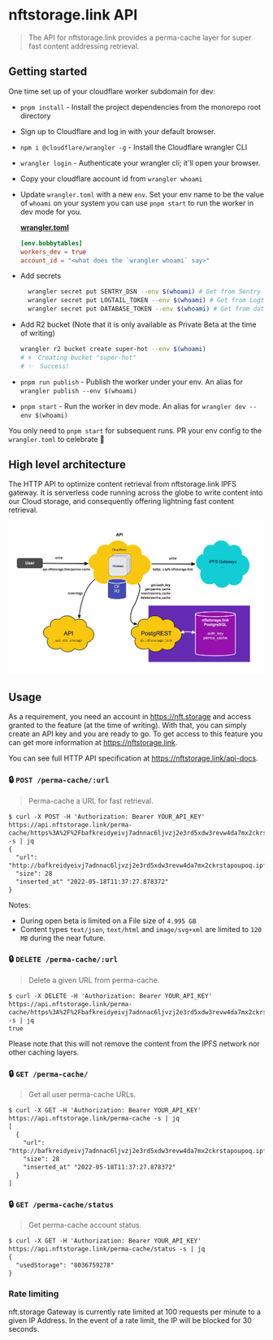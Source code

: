 # nftstorage.link API

> The API for nftstorage.link provides a perma-cache layer for super fast content addressing retrieval.

## Getting started

One time set up of your cloudflare worker subdomain for dev:

- `pnpm install` - Install the project dependencies from the monorepo root directory
- Sign up to Cloudflare and log in with your default browser.
- `npm i @cloudflare/wrangler -g` - Install the Cloudflare wrangler CLI
- `wrangler login` - Authenticate your wrangler cli; it'll open your browser.
- Copy your cloudflare account id from `wrangler whoami`
- Update `wrangler.toml` with a new `env`. Set your env name to be the value of `whoami` on your system you can use `pnpm start` to run the worker in dev mode for you.

  [**wrangler.toml**](./wrangler.toml)

  ```toml
  [env.bobbytables]
  workers_dev = true
  account_id = "<what does the `wrangler whoami` say>"
  ```

- Add secrets

  ```sh
    wrangler secret put SENTRY_DSN --env $(whoami) # Get from Sentry (not required for dev)
    wrangler secret put LOGTAIL_TOKEN --env $(whoami) # Get from Logtail
    wrangler secret put DATABASE_TOKEN --env $(whoami) # Get from database account
  ```

- Add R2 bucket (Note that it is only available as Private Beta at the time of writing)

  ```sh
  wrangler r2 bucket create super-hot --env $(whoami)
  # 🌀  Creating bucket "super-hot"
  # ✨  Success!
  ```

- `pnpm run publish` - Publish the worker under your env. An alias for `wrangler publish --env $(whoami)`
- `pnpm start` - Run the worker in dev mode. An alias for `wrangler dev --env $(whoami)`

You only need to `pnpm start` for subsequent runs. PR your env config to the `wrangler.toml` to celebrate 🎉

## High level architecture

The HTTP API to optimize content retrieval from nftstorage.link IPFS gateway. It is serverless code running across the globe to write content into our Cloud storage, and consequently offering lightning fast content retrieval.

![High level Architecture](./nftstorage.link-api.jpg)

## Usage

As a requirement, you need an account in https://nft.storage and access granted to the feature (at the time of writing). With that, you can simply create an API key and you are ready to go.
To get access to this feature you can get more information at https://nftstorage.link.

You can see full HTTP API specification at https://nftstorage.link/api-docs.

### 🔒 `POST /perma-cache/:url`

> Perma-cache a URL for fast retrieval.

```console
$ curl -X POST -H 'Authorization: Bearer YOUR_API_KEY' https://api.nftstorage.link/perma-cache/https%3A%2F%2Fbafkreidyeivj7adnnac6ljvzj2e3rd5xdw3revw4da7mx2ckrstapoupoq.ipfs.nftstorage.link%2F -s | jq
{
  "url": "http://bafkreidyeivj7adnnac6ljvzj2e3rd5xdw3revw4da7mx2ckrstapoupoq.ipfs.nftstorage.link/"
  "size": 28
  "inserted_at" "2022-05-18T11:37:27.878372"
}
```

Notes:

- During open beta is limited on a File size of `4.995 GB`
- Content types `text/json`, `text/html` and `image/svg+xml` are limited to `120 MB` during the near future.

### 🔒 `DELETE /perma-cache/:url`

> Delete a given URL from perma-cache.

```console
$ curl -X DELETE -H 'Authorization: Bearer YOUR_API_KEY' https://api.nftstorage.link/perma-cache/https%3A%2F%2Fbafkreidyeivj7adnnac6ljvzj2e3rd5xdw3revw4da7mx2ckrstapoupoq.ipfs.nftstorage.link%2F -s | jq
true
```

Please note that this will not remove the content from the IPFS network nor other caching layers.

### 🔒 `GET /perma-cache/`

> Get all user perma-cache URLs.

```console
$ curl -X GET -H 'Authorization: Bearer YOUR_API_KEY' https://api.nftstorage.link/perma-cache -s | jq
[
  {
    "url": "http://bafkreidyeivj7adnnac6ljvzj2e3rd5xdw3revw4da7mx2ckrstapoupoq.ipfs.nftstorage.link/"
    "size": 28
    "inserted_at" "2022-05-18T11:37:27.878372"
  }
]
```

### 🔒 `GET /perma-cache/status`

> Get perma-cache account status.

```console
$ curl -X GET -H 'Authorization: Bearer YOUR_API_KEY' https://api.nftstorage.link/perma-cache/status -s | jq
{
  "usedStorage": "8036759278"
}
```

### Rate limiting

nft.storage Gateway is currently rate limited at 100 requests per minute to a given IP Address. In the event of a rate limit, the IP will be blocked for 30 seconds.
